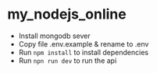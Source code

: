 # my_nodejs_online
- Install mongodb sever
- Copy file .env.example & rename to .env
- Run `npm install` to install dependencies
- Run `npn run dev` to run the api